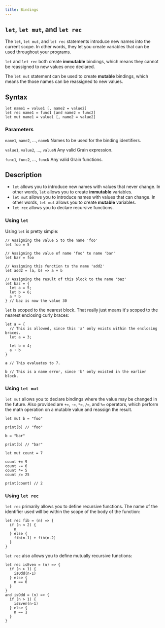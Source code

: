 ```yaml
---
title: Bindings
---
```


## `let`, `let mut`, and `let rec`

The `let`, `let mut`, and `let rec` statements introduce new names into the current scope.
In other words, they let you create variables that can be used throughout your programs.

`let` and `let rec` both create **immutable** bindings, which means they cannot be reassigned to new values once declared.

The `let mut` statement can be used to create **mutable** bindings, which means the those names can be reassigned to new values.

## Syntax

```grain
let name1 = value1 [, name2 = value2]
let rec name1 = func1 [and name2 = func2]
let mut name1 = value1 [, name2 = value2]
```

### Parameters

`name1`, `name2`, ..., `nameN`
Names to be used for the binding identifiers.

`value1`, `value2`, ..., `valueN`
Any valid Grain expression.

`func1`, `func2`, ..., `funcN`
Any valid Grain functions.

## Description

* `let` allows you to introduce new names with values that never change. In other words, `let` allows you to create **immutable** variables.
* `let mut` allows you to introduce names with values that can change. In other words, `let mut` allows you to create **mutable** variables.
* `let rec` allows you to declare recursive functions.

### Using `let`

Using `let` is pretty simple:

```grain
// Assigning the value 5 to the name 'foo'
let foo = 5

// Assigning the value of name 'foo' to name 'bar'
let bar = foo

// Assigning this function to the name 'add2'
let add2 = (a, b) => a + b

// Assigning the result of this block to the name 'baz'
let baz = {
  let a = 5;
  let b = 6;
  a * b
} // baz is now the value 30
```


`let` is scoped to the nearest block. That really just means it's scoped to the nearest enclosing curly braces:

```grain
let a = {
  // This is allowed, since this 'a' only exists within the enclosing braces.
  let a = 3;

  let b = 4;
  a + b
}

a // This evaluates to 7.

b // This is a name error, since 'b' only existed in the earlier block.
```

### Using `let mut`

`let mut` allows you to declare bindings where the value may be changed in the future. Also provided are `+=`, `-=`, `*=`, `/=`, and `%=` operators, which perform the math operation on a mutable value and reassign the result.

```grain
let mut b = "foo"

print(b) // "foo"

b = "bar"

print(b) // "bar"

let mut count = 7

count += 9
count -= 6
count *= 5
count /= 25

print(count) // 2
```

### Using `let rec`

`let rec` primarily allows you to define recursive functions.
The name of the identifier used will be within the scope of the body of the function:

```grain
let rec fib = (n) => {
  if (n < 2) {
    n
  } else {
    fib(n-1) + fib(n-2)
  }
}
```

`let rec` also allows you to define mutually recursive functions:

```grain
let rec isEven = (n) => {
  if (n > 1) {
    isOdd(n-1)
  } else {
    n == 0
  }
}
and isOdd = (n) => {
  if (n > 1) {
    isEven(n-1)
  } else {
    n == 1
  }
}
```

